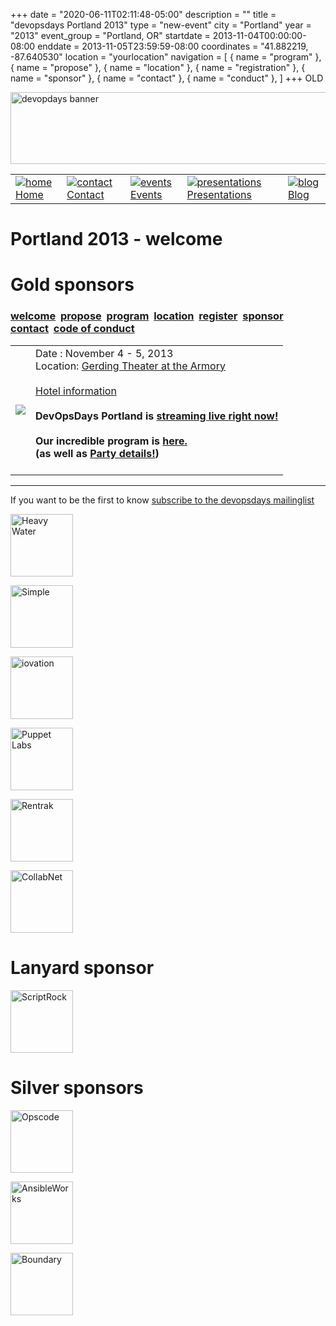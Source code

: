 +++
date = "2020-06-11T02:11:48-05:00"
description = ""
title = "devopsdays Portland 2013"
type = "new-event"
city = "Portland"
year = "2013"
event_group = "Portland, OR"
startdate = 2013-11-04T00:00:00-08:00
enddate = 2013-11-05T23:59:59-08:00
coordinates = "41.882219, -87.640530"
location = "yourlocation"
navigation = [
    { name = "program" },
    { name = "propose" },
    { name = "location" },
    { name = "registration" },
    { name = "sponsor" },
    { name = "contact" },
    { name = "conduct" },
]
+++
OLD






<!DOCTYPE HTML PUBLIC "-//W3C//DTD HTML 4.01 Transitional//EN"
"http://www.w3.org/TR/html4/loose.dtd">
<html>
<head>
<meta http-equiv="content-type" content="text/html; charset=utf-8" >
<title>Portland 2013
 - welcome</title>
<meta name="author" content="" >





<link rel="alternate" type="application/rss+xml" title="devopsdays RSS Feed" href="http://www.devopsdays.org/feed/" >



<script type="text/javascript" src="https://www.google.com/jsapi"></script>
<script type="text/javascript">
google.load('jquery', '1.3.2');
</script>

<!---This is a combined jAmpersand, jqwindont , jPullquote -->
<script type="text/javascript" src="/js/devops.js"></script>

<!--- Blueprint CSS Framework Screen + Fancytype-Screen + jedi.css -->
<link rel="stylesheet" href="/css/devops.min.css" type="text/css" media="screen, projection">
<link rel="stylesheet" href="/css/blueprint/print.css" type="text/css" media="print">
<!--[if IE]>
<link rel="stylesheet" href="/css/blueprint/ie.css" type="text/css" media="screen, projection">
<![endif]-->
</head>


<body onload="initialize()">

<div class="container ">
<div class="span-24 last" id="header">

 <div class="span-16 first">
	<img src="/images/devopsdays-banner.png" title="devopsdays banner" width="801" height="115" alt="devopdays banner" ><br>
 </div>
 <div class="span-8 last">
 </div>
</div>

<div class="span-24 last">
<div class="span-15 first">
<div id="headermenu">
<table >
  <tr>
    <td>
      <a href="/"><img alt="home" title="home" src="/images/home.png"></a>
      <a href="/">Home</a>
    </td>
    <td>
      <a href="/contact/"><img alt="contact" title="contact" src="/images/contact.png"></a>
      <a href="/contact/">Contact</a>
    </td>
    <td>
      <a href="/events/"><img alt="events" title="events" src="/images/events.png"></a>
      <a href="/events/">Events</a>
    </td>
    <td>
      <a href="/presentations/"><img alt="presentations" title="presentations" src="/images/presentations.png"></a>
      <a href="/presentations/">Presentations</a>
    </td>
    <td>
      <a href="/blog/"><img alt="blog" title="blog" src="/images/blog.png"></a>
      <a href="/blog/">Blog</a>
    </td>
  </tr>
</table>
</div>

</div>
<div class="span-8 last">
</div>

<div class="span-24 last" id="title">
<div class="span-15 first">
<h1>Portland 2013
 - welcome </h1>
</div>

<div class="span-8 last">
</div>

  
<h1>Gold sponsors</h1>
  

</div>


<div class="span-15  ">
  <div class="span-15  last ">
  <div class="submenu">
<h3>
<a href="/events/2013/portland/">welcome</a> 
<a href="/events/2013/portland/propose">propose</a> 
<a href="/events/2013/portland/program">program</a> 
<a href="/events/2013/portland/location">location</a> 
<a href="/events/2013/portland/registration">register</a> 
<a href="/events/2013/portland/sponsor">sponsor</a> 
<a href="/events/2013/portland/contact">contact</a> 
<a href="/events/2013/portland/code-of-conduct">code of conduct</a> 
</h3>
</div>


  

<center>
  <table><tr><td>
        <center>
        <img border=0 src="pdxlogo.png"><br>
</td><td>
  Date : November 4 - 5, 2013<br>Location: <a href="location">Gerding Theater at the Armory</a></a>
  <br><br>
  <a href="location">Hotel information</a>
  <br><br>
  <strong>DevOpsDays Portland is <a href="https://new.livestream.com/devopsdaysorg/portland2013">streaming live right now!</a><br /></strong> 
  <br>
  <strong>Our incredible program is <a href="program/">here.</a><br />(as well as <a href="program">Party details!</a>)</strong> 
  <br><br>
</td>
</tr>
</table>
</center>
<hr>

If you want to be the first to know <a href="http://groups.google.com/group/devopsdays">subscribe to the devopsdays mailinglist</a>


  </div>
  
</div>

<div class="span-8 last">
  <div class="span-8 last">









<a href='http://hw-ops.com/'><img border=0 alt='Heavy Water' title='Heavy Water' width=100px height=100px src='/events/2013/portland/logos/hw.png'></a>

<a href='http://simple.com/'><img border=0 alt='Simple' title='Simple' width=100px height=100px src='/events/2013/portland/logos/simple.png'></a>

<a href='http://iovation.com/'><img border=0 alt='iovation' title='iovation' width=100px height=100px src='/events/2013/portland/logos/iovation.png'></a>

<a href='http://puppetlabs.com/'><img border=0 alt='Puppet Labs' title='Puppet Labs' width=100px height=100px src='/events/2013/portland/logos/puppet.png'></a>

<a href='http://rentrak.com/'><img border=0 alt='Rentrak' title='Rentrak' width=100px height=100px src='/events/2013/portland/logos/rentrak.png'></a>

<a href='http://collab.net/'><img border=0 alt='CollabNet' title='CollabNet' width=100px height=100px src='/events/2013/portland/logos/collabnet.png'></a>










<h1>Lanyard sponsor</h1>


<a href='https://www.scriptrock.com/'><img border=0 alt='ScriptRock' title='ScriptRock' width=100px height=100px src='/events/2013/portland/logos/scriptrock.png'></a>




<h1>Silver sponsors</h1>


<a href='http://opscode.com/'><img border=0 alt='Opscode' title='Opscode' width=100px height=100px src='/events/2013/portland/logos/opscode.png'></a>

<a href='http://ansibleworks.com/'><img border=0 alt='AnsibleWorks' title='AnsibleWorks' width=100px height=100px src='/events/2013/portland/logos/ansibleworks.png'></a>

<a href='http://boundary.com/'><img border=0 alt='Boundary' title='Boundary' width=100px height=100px src='/events/2013/portland/logos/boundary.png'></a>












<br />

</div>
  <div class="span-8 last">
  </div>


</div>


</div>
</div>

<script type="text/javascript">
  var _gaq = _gaq || [];
  _gaq.push(['_setAccount', 'UA-9713393-1']);
  _gaq.push(['_trackPageview']);

  (function() {
    var ga = document.createElement('script'); ga.type = 'text/javascript'; ga.async = true;
    ga.src = ('https:' == document.location.protocol ? 'https://ssl' : 'http://www') + '.google-analytics.com/ga.js';
    var s = document.getElementsByTagName('script')[0]; s.parentNode.insertBefore(ga, s);
  })();
</script>




</body>
</html>
